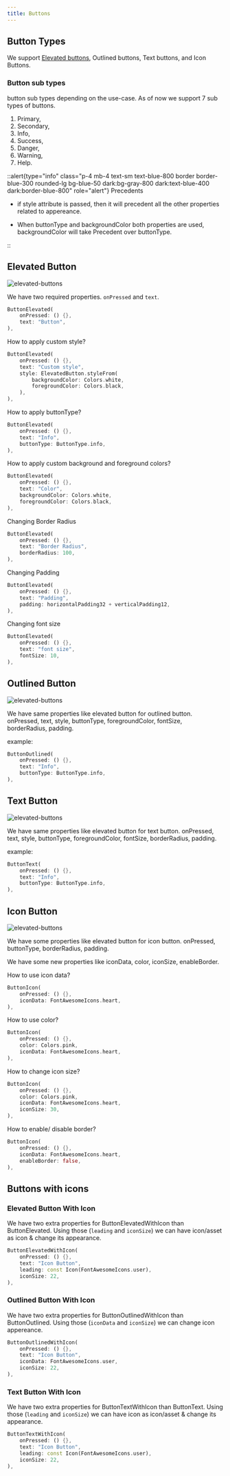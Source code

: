 ```yaml
---
title: Buttons
---
```


## Button Types

We support [Elevated buttons](#elevated-button), Outlined buttons, Text buttons, and Icon Buttons.

### Button sub types

button sub types depending on the use-case. As of now we support 7 sub types of buttons.

1. Primary,
2. Secondary,
3. Info,
4. Success,
5. Danger,
6. Warning,
7. Help.



::alert{type="info" class="p-4 mb-4 text-sm text-blue-800 border border-blue-300 rounded-lg bg-blue-50 dark:bg-gray-800 dark:text-blue-400 dark:border-blue-800" role="alert"}
Precedents   
- if style attribute is passed, then it will precedent all the other properties related to appereance.

- When buttonType and backgroundColor both properties are used, backgroundColor will take Precedent over buttonType.

::
## Elevated Button

<img  src="/images/flutter/atom-widgets/elevated-buttons.gif" alt="elevated-buttons">

We have two required properties. `onPressed` and `text`.

```dart
ButtonElevated(
    onPressed: () {},
    text: "Button",
),
```

How to apply custom style?

```dart
ButtonElevated(
    onPressed: () {},
    text: "Custom style",
    style: ElevatedButton.styleFrom(
        backgroundColor: Colors.white,
        foregroundColor: Colors.black,
    ),
),
```

How to apply buttonType?

```dart
ButtonElevated(
    onPressed: () {},
    text: "Info",
    buttonType: ButtonType.info,
),
```

How to apply custom background and foreground colors?

```dart
ButtonElevated(
    onPressed: () {},
    text: "Color",
    backgroundColor: Colors.white,
    foregroundColor: Colors.black,
),
```

Changing Border Radius

```dart
ButtonElevated(
    onPressed: () {},
    text: "Border Radius",
    borderRadius: 100,
),
```

Changing Padding

```dart
ButtonElevated(
    onPressed: () {},
    text: "Padding",
    padding: horizontalPadding32 + verticalPadding12,
),
```

Changing font size

```dart
ButtonElevated(
    onPressed: () {},
    text: "font size",
    fontSize: 10,
),
```

## Outlined Button

<img  src="/images/flutter/atom-widgets/outlined-buttons.gif" alt="elevated-buttons">

We have same properties like elevated button for outlined button. onPressed, text, style, buttonType, foregroundColor, fontSize, borderRadius, padding.

example:

```dart
ButtonOutlined(
    onPressed: () {},
    text: "Info",
    buttonType: ButtonType.info,
),
```

## Text Button

<img src="/images/flutter/atom-widgets/text-buttons.gif" alt="elevated-buttons">

We have same properties like elevated button for text button. onPressed, text, style, buttonType, foregroundColor, fontSize, borderRadius, padding.

example:

```dart
ButtonText(
    onPressed: () {},
    text: "Info",
    buttonType: ButtonType.info,
),
```

## Icon Button

<img  src="/images/flutter/atom-widgets/icon-buttons.gif" alt="elevated-buttons">

We have some properties like elevated button for icon button. onPressed, buttonType, borderRadius, padding.

We have some new properties like iconData, color, iconSize, enableBorder.

How to use icon data?

```dart
ButtonIcon(
    onPressed: () {},
    iconData: FontAwesomeIcons.heart,
),
```

How to use color?

```dart
ButtonIcon(
    onPressed: () {},
    color: Colors.pink,
    iconData: FontAwesomeIcons.heart,
),
```

How to change icon size?

```dart
ButtonIcon(
    onPressed: () {},
    color: Colors.pink,
    iconData: FontAwesomeIcons.heart,
    iconSize: 30,
),
```

How to enable/ disable border?

```dart
ButtonIcon(
    onPressed: () {},
    iconData: FontAwesomeIcons.heart,
    enableBorder: false,
),
```

## Buttons with icons

### Elevated Button With Icon

We have two extra properties for ButtonElevatedWithIcon than ButtonElevated. Using those (`leading` and `iconSize`) we can have icon/asset as icon & change its appearance.

```dart
ButtonElevatedWithIcon(
    onPressed: () {},
    text: "Icon Button",
    leading: const Icon(FontAwesomeIcons.user),
    iconSize: 22,
),
```

### Outlined Button With Icon

We have two extra properties for ButtonOutlinedWithIcon than ButtonOutlined. Using those (`iconData` and `iconSize`) we can change icon appereance.

```dart
ButtonOutlinedWithIcon(
    onPressed: () {},
    text: "Icon Button",
    iconData: FontAwesomeIcons.user,
    iconSize: 22,
),
```

### Text Button With Icon

We have two extra properties for ButtonTextWithIcon than ButtonText. Using those (`leading` and `iconSize`) we can have icon as icon/asset & change its appearance.

```dart
ButtonTextWithIcon(
    onPressed: () {},
    text: "Icon Button",
    leading: const Icon(FontAwesomeIcons.user),
    iconSize: 22,
),
```
